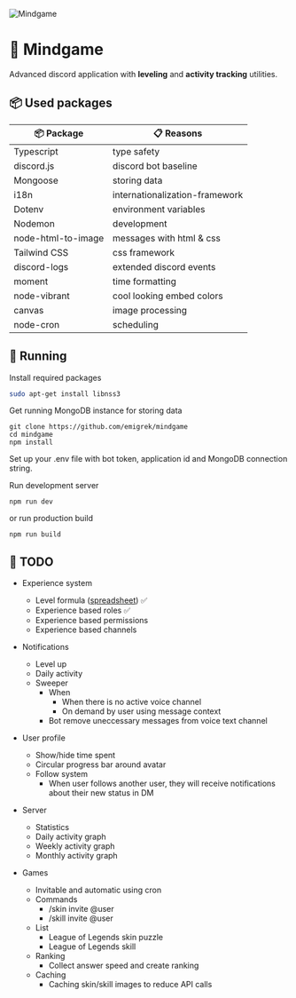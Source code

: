 ![Mindgame](https://raw.githubusercontent.com/emigrek/mindgame/main/media/repo-banner.png)

# 🌌 Mindgame
Advanced discord application with **leveling** and **activity tracking** utilities.

## 📦 Used packages
| 📦 Package  | 📋 Reasons |
| ------------- | ------------- |
| Typescript  | type safety  |
| discord.js  | discord bot baseline |
| Mongoose  | storing data  |
| i18n  | internationalization-framework  |
| Dotenv  | environment variables  |
| Nodemon  | development  |
| node-html-to-image  | messages with html & css  |
| Tailwind CSS  | css framework  |
| discord-logs | extended discord events |
| moment | time formatting |
| node-vibrant | cool looking embed colors |
| canvas | image processing |
| node-cron | scheduling |

## 🚀 Running
Install required packages
```bash
sudo apt-get install libnss3
```

Get running MongoDB instance for storing data
```
git clone https://github.com/emigrek/mindgame
cd mindgame
npm install
```
Set up your .env file with bot token, application id and MongoDB connection string.

Run development server
```
npm run dev
```
or
run production build
```
npm run build
```

## 🚧 TODO
* Experience system
    * Level formula ([spreadsheet](https://docs.google.com/spreadsheets/d/1X20H9ZW5LRT_xLXmg1M8WZG3lsxSERbqzfkl7-oYz_8/edit#gid=0)) ✅
    * Experience based roles ✅
    * Experience based permissions
    * Experience based channels

* Notifications
    * Level up
    * Daily activity
    * Sweeper
        * When
            * When there is no active voice channel
            * On demand by user using message context
        * Bot remove uneccessary messages from voice text channel

* User profile
    * Show/hide time spent
    * Circular progress bar around avatar
    * Follow system
        * When user follows another user, they will receive notifications about their new status in DM

* Server
    * Statistics
    * Daily activity graph
    * Weekly activity graph
    * Monthly activity graph

* Games
    * Invitable and automatic using cron
    * Commands
        * /skin invite @user
        * /skill invite @user
    * List
        * League of Legends skin puzzle
        * League of Legends skill
    * Ranking
        * Collect answer speed and create ranking
    * Caching
        * Caching skin/skill images to reduce API calls

